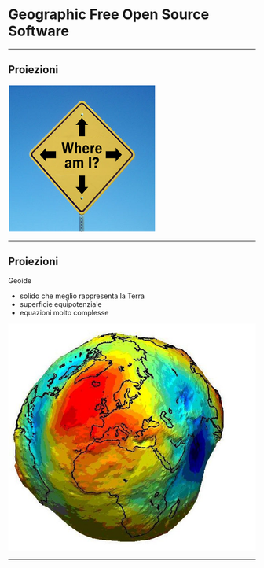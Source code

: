 # Geographic Free Open Source Software

---

## Proiezioni

![Immagine](assets/proj.png)

---

## Proiezioni

Geoide

* solido che meglio rappresenta la Terra
* superficie equipotenziale
* equazioni molto complesse

![Immagine](assets/proj2.png) <!-- .element: class="fragment" data-fragment-index="1" style="height:30%;width:30%;"-->

---
